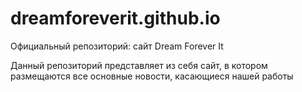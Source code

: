 # dreamforeverit.github.io
Официальный репозиторий: сайт Dream Forever It

Данный репозиторий представляет из себя сайт, в котором размещаются все основные новости, касающиеся нашей работы
